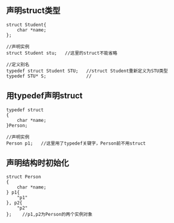 ## 声明struct类型
```
struct Student{
    char *name;
};

//声明实例
struct Student stu;   //这里的struct不能省略

//定义别名
typedef struct Student STU;   //struct Student重新定义为STU类型
typedef STU* S;               //
```

## 用typedef声明struct
```
typedef struct
{
    char *name;
}Person;

//声明实例
Person p1;   //这里用了typedef关键字，Person前不用struct
```

## 声明结构时初始化
```
struct Person
{
    char *name;
} p1{
    "p1"
}, p2{
    "p2"
};    //p1,p2为Person的两个实例对象
```


